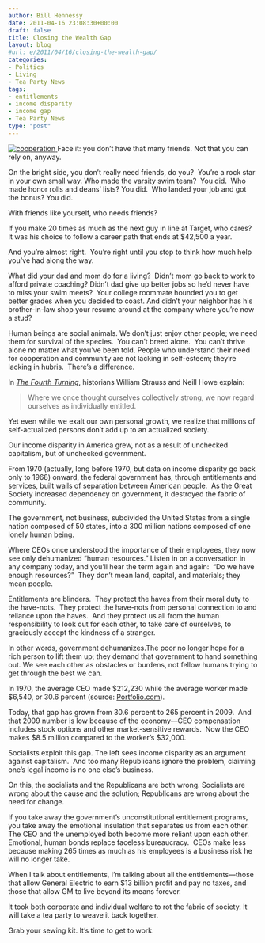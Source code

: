```yaml
---
author: Bill Hennessy
date: 2011-04-16 23:08:30+00:00
draft: false
title: Closing the Wealth Gap
layout: blog
#url: e/2011/04/16/closing-the-wealth-gap/
categories:
- Politics
- Living
- Tea Party News
tags:
- entitlements
- income disparity
- income gap
- Tea Party News
type: "post"
---
```


[![cooperation](https://hennessysview.com/wp-content/uploads/2011/04/cooperation-300x225.jpg)
](https://hennessysview.com/wp-content/uploads/2011/04/cooperation.jpg)Face it: you don’t have that many friends. Not that you can rely on, anyway.

On the bright side, you don’t really need friends, do you?  You’re a rock star in your own small way. Who made the varsity swim team?  You did.  Who made honor rolls and deans’ lists? You did.  Who landed your job and got the bonus? You did.

With friends like yourself, who needs friends?

If you make 20 times as much as the next guy in line at Target, who cares?  It was his choice to follow a career path that ends at $42,500 a year.

And you’re almost right.  You’re right until you stop to think how much help you’ve had along the way.

What did your dad and mom do for a living?  Didn’t mom go back to work to afford private coaching? Didn’t dad give up better jobs so he’d never have to miss your swim meets?  Your college roommate hounded you to get better grades when you decided to coast. And didn’t your neighbor has his brother-in-law shop your resume around at the company where you’re now a stud?

Human beings are social animals. We don’t just enjoy other people; we need them for survival of the species.  You can’t breed alone.  You can’t thrive alone no matter what you’ve been told. People who understand their need for cooperation and community are not lacking in self-esteem; they’re lacking in hubris.  There’s a difference.

In _[The Fourth Turning](https://www.amazon.com/Fourth-Turning-American-Prophecy-Rendezvous/dp/0767900464%3FSubscriptionId%3DAKIAJASE6HSSVXTNREYQ%26tag%3Dfstchrm-20%26linkCode%3Dxm2%26camp%3D2025%26creative%3D165953%26creativeASIN%3D0767900464)_, historians William Strauss and Neill Howe explain:



> Where we once thought ourselves collectively strong, we now regard ourselves as individually entitled.

Yet even while we exalt our own personal growth, we realize that millions of self-actualized persons don’t add up to an actualized society.



Our income disparity in America grew, not as a result of unchecked capitalism, but of unchecked government.

From 1970 (actually, long before 1970, but data on income disparity go back only to 1968) onward, the federal government has, through entitlements and services, built walls of separation between American people.  As the Great Society increased dependency on government, it destroyed the fabric of community.

The government, not business, subdivided the United States from a single nation composed of 50 states, into a 300 million nations composed of one lonely human being.

Where CEOs once understood the importance of their employees, they now see only dehumanized “human resources.” Listen in on a conversation in any company today, and you’ll hear the term again and again:  “Do we have enough resources?”  They don’t mean land, capital, and materials; they mean people.

Entitlements are blinders.  They protect the haves from their moral duty to the have-nots.  They protect the have-nots from personal connection to and reliance upon the haves.  And they protect us all from the human responsibility to look out for each other, to take care of ourselves, to graciously accept the kindness of a stranger.

In other words, government dehumanizes.The poor no longer hope for a rich person to lift them up; they demand that government to hand something out. We see each other as obstacles or burdens, not fellow humans trying to get through the best we can.

In 1970, the average CEO made $212,230 while the average worker made $6,540, or 30.6 percent (source: [Portfolio.com](https://www.portfolio.com/views/blogs/daily-brief/2011/01/26/revisiting-income-inequities-and-the-ceo-employee-gap/)).

Today, that gap has grown from 30.6 percent to 265 percent in 2009.  And that 2009 number is low because of the economy—CEO compensation includes stock options and other market-sensitive rewards.  Now the CEO makes $8.5 million compared to the worker’s $32,000.

Socialists exploit this gap. The left sees income disparity as an argument against capitalism.  And too many Republicans ignore the problem, claiming one’s legal income is no one else’s business.

On this, the socialists and the Republicans are both wrong. Socialists are wrong about the cause and the solution; Republicans are wrong about the need for change.

If you take away the government’s unconstitutional entitlement programs, you take away the emotional insulation that separates us from each other.  The CEO and the unemployed both become more reliant upon each other.  Emotional, human bonds replace faceless bureaucracy.  CEOs make less because making 265 times as much as his employees is a business risk he will no longer take.

When I talk about entitlements, I’m talking about all the entitlements—those that allow General Electric to earn $13 billion profit and pay no taxes, and those that allow GM to live beyond its means forever.

It took both corporate and individual welfare to rot the fabric of society. It will take a tea party to weave it back together.

Grab your sewing kit. It’s time to get to work.
